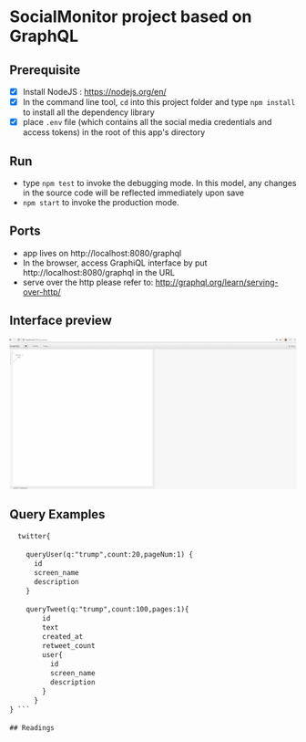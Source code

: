 # SocialMonitor project based on GraphQL

## Prerequisite
- [x] Install NodeJS : https://nodejs.org/en/
- [x] In the command line tool, ```cd``` into this project folder and type ```npm install``` to install all the dependency library
- [x] place ```.env``` file (which contains all the social media credentials and access tokens) in the root of this app's directory

## Run
- type ```npm test``` to invoke the debugging mode. In this model, any changes in the source code will be reflected immediately upon save
- ```npm start``` to invoke the production mode.

## Ports
- app lives on http://localhost:8080/graphql
- In the browser, access GraphiQL interface by put http://localhost:8080/graphql in the URL
- serve over the http please refer to: http://graphql.org/learn/serving-over-http/

## Interface preview
![gif](interface.gif)

## Query Examples
```{
  twitter{
    
    queryUser(q:"trump",count:20,pageNum:1) {
      id
      screen_name
      description
    }
    
    queryTweet(q:"trump",count:100,pages:1){
        id
        text
        created_at
        retweet_count
        user{
          id
          screen_name
          description
        }
      }
} ```

## Readings
